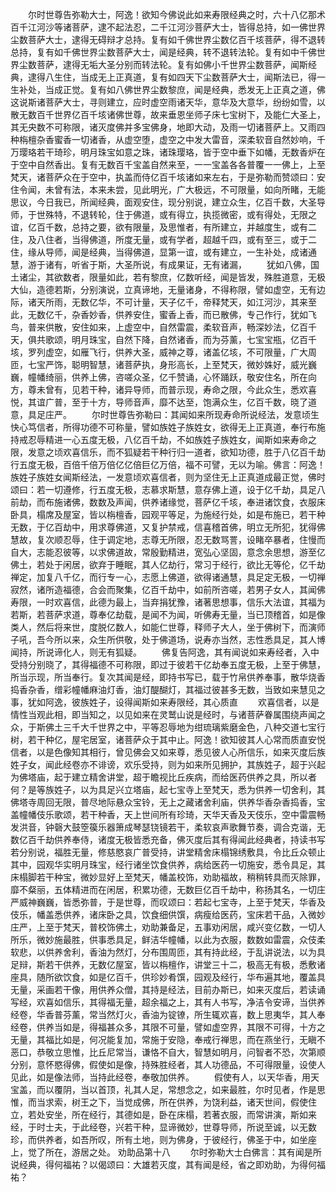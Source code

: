 <!-- { "loadSidebar": true } -->
　　尔时世尊告弥勒大士，阿逸！欲知今佛说此如来寿限经典之时，六十八亿那术百千江河沙等诸菩萨，逮不起法忍，二千江河沙菩萨大士，皆得总持，如一佛世界尘数菩萨大士，逮得无碍辩才总持。复有如千佛世界尘数亿百千垓菩萨，得不退转总持，复有如千佛世界尘数菩萨大士，闻是经典，转不退转法轮。复有如中千佛世界尘数菩萨，逮得无垢大圣分别而转法轮。复有如佛小千世界尘数菩萨，闻斯经典，逮得八生住，当成无上正真道，复有如四天下尘数菩萨大士，闻斯法已，得一生补处，当成正觉。复有如八佛世界尘数黎庶，闻是经典，悉发无上正真之道，佛这说斯诸菩萨大士，寻则建立，应时虚空雨诸天华，意华及大意华，纷纷如雪，以散无数百千世界亿百千垓诸佛世尊，故来垂恩坐师子床七宝树下，及能仁大圣上，其无央数不可称限，诸灭度佛并多宝佛身，地即大动，及雨一切诸菩萨上。又雨四种栴檀杂香蜜香一切诸香，从虚空堕，虚空之中发大雷音，深柔软音自然妙响，千万璎珞若干琦珍，明月珠宝如意之珠，诸珠璎珞，皆于空中垂下如幡，无数香炉在于空中自然香出。复有无数百千宝盖自然来至，一一宝盖各各普覆一一佛上，上至梵天，诸菩萨众在于空中，执盖而侍亿百千垓诸如来左右，于是弥勒而赞颂曰：安住令闻，未曾有法，本来未尝，见此明光，广大极远，不可限量，如向所睹，无能思议，今日我已，所闻经典，面观安住，现分别说，建立众生，亿百千数，大圣导师，于世殊特，不退转轮，住于佛道，或有得立，执揽微密，或有得处，无限之谊，亿百千数，总持之要，欲有限量，及思惟者，有所建立，并越度生，或有二住，及八住者，当得佛道，所度无量，或有学者，超越千四，或有至三，或于二住，缘从导师，闻是经典，当得佛道，显第一谊，或有建立，一生补处，成诸通慧，游于诸有，听省于斯，大圣所说，有成果证，无有诸漏，
　　犹如八佛，国土诸尘，其欲数者，限量如此，若有黎庶，亿数听经，闻是皆发，殊胜道意，无极大仙，造德若斯，分别演说，立真谛地，无量诸身，不得称限，譬如虚空，无有边际，诸天所雨，无数亿华，不可计量，天子亿千，帝释梵天，如江河沙，其来至此，无数亿千，杂香妙香，供养安住，蜜香上香，而已散佛，专己作行，犹如飞鸟，普来供散，安住如来，上虚空中，自然雷震，柔软音声，畅深妙法，亿百千天，俱共歌颂，明月珠宝，自然下降，自然诸香，而为芬薰，七宝宝瓶，亿百千垓，罗列虚空，如雁飞行，供养大圣，威神之尊，诸盖亿垓，不可限量，广大周匝，七宝严饰，聪明智慧，诸菩萨执，身形高长，上至梵天，微妙姝好，威光巍巍，幢幡绮丽，供养上佛，咨嗟众圣，亿千赞诵，心怀踊跃，敬安住名，所在向方，尊未曾有，见若干种，诸异导师，而普示现，寿命之限，今此众生，悉欢喜悦，其谊广普，至于十方，导师音声，靡不达至，饱满众生，亿百千数，晓了道意，具足庄严。
　　尔时世尊告弥勒曰：其闻如来所现寿命所说经法，发意顷生快心笃信者，所得功德不可称量，譬如族姓子族姓女，欲得无上正真道，奉行布施持戒忍辱精进一心五度无极，八亿百千劫，不如族姓子族姓女，闻斯如来寿命之限，发意之顷欢喜信乐，而不狐疑若干种行归一道者，欲知功德，胜于八亿百千劫行五度无极，百倍千倍万倍亿亿倍巨亿万倍，福不可譬，无以为喻。佛言：阿逸！族姓子族姓女闻斯经法，一发意顷欢喜信者，则为坚住无上正真道成最正觉，佛时颂曰：若一切遵修，行五度无极，志慕求斯慧，意存佛上道，设于亿千劫，具足八前劫，而布施诸佛，数数及声闻，供养诸缘觉，菩萨亿千垓，奉进诸饮食，衣服床卧具，榻席及屋室，皆以栴檀香，园观平等足，为施经行处，如是布施已，若干种无数，于亿百劫中，用求尊佛道，又复护禁戒，信喜稽首佛，明立无所犯，犹得佛慧故，复次顺忍辱，住于调定地，志尊无所限，忍无数骂詈，设睹卒暴者，住慢而自大，志能忍彼等，以求佛道故，常殷勤精进，宽弘心坚固，意念余思想，游至亿佛土，若处于闲居，欲弃于睡眠，其人亿劫行，常习于经行，欲比无等伦，亿千劫禅定，加复八千亿，而行专一心，志愿上佛道，欲得诸通慧，具足定无极，一切禅寂然，诸所造福德，合会而聚集，亿百千劫中，如前所咨嗟，若男子女人，其闻佛寿限，一时欢喜信，此德为最上，当弃捐犹豫，诸著思想事，信乐大法谊，其福为若斯，若菩萨求道，尊奉亿劫载，是闻不为闻，听佛寿无量，当已顶稽首，如是像类人，然后将来世，度脱亿数人，如能仁世尊，释师子大人，坐于佛树下，而演师子吼，吾今所以来，众生所供敬，处于佛道场，说寿亦当然，志性悉具足，其人博闻持，所说谛化人，则无有狐疑。
　　佛复告阿逸，其有闻说如来寿经者，入中受持分别晓了，其得福德不可称限，即过于彼若干亿劫奉五度无极，上至于佛慧，所当示现，所当奉行。复次其闻是经，即持书写已，载于竹帛供养奉事，散华烧香捣香杂香，缯彩幢幡麻油灯香，油灯醍醐灯，其福过彼甚多无数，当致如来慧见之事，犹如阿逸，彼族姓子，设得闻斯如来寿限经，其心质直
　　欢喜信者，以是情性当观此相，即当知之，以见如来在灵鹫山说是经时，与诸菩萨眷属围绕声闻之众，于斯佛土三千大千世界之中，平等忍辱地为绀琉璃紫磨金色，八种交道七宝行树，若干种亿，屋宅居室，诸菩萨众于其中止。阿逸！欲知彼其人心常而质直安悦信者，以是色像知其相行，曾见佛会又如来尊，悉见彼人心所信乐，如来灭度后族姓子女，闻此经卷亦不诽谤，欢乐受持，则为如来所见拥护，其族姓子，超于兴起为佛塔庙，起于建立精舍讲堂，超于瞻视比丘疾病，而给医药供养之具，所以者何？是等族姓子，以为具足兴立塔庙，起七宝寺上至梵天，悉为供养一切舍利，其佛塔寺周回无限，普尽地际悬众宝铃，无上之藏诸舍利庙，供养华香杂香捣香，宝盖幢幡伎乐歌颂，若干种香，天上世间所有珍琦，天华天香及天伎乐，空中雷震畅发洪音，钟磬大鼓箜篌乐器箫成琴瑟铙镜若干，柔软哀声歌舞节奏，调合克谐，无数亿百千劫供养奉侍，诸度无极皆悉充备，佛灭度后其有得闻此经典者，持读书写若分别说，福胜无量，修慈愍哀广普受持，讲堂精舍床榻锦绣敷具，令比丘众顿止其中，园观华实明月珠宝，经行诸坐饮食供养，病给医药一切施安，悉令具足，其床榻脚若干种宝，微妙显好上至梵天，幡盖校饰，劝助福故，稍稍转具而灭除罪，靡不粲丽，五体精进而在闲居，积累功德，无数巨亿百千劫中，称扬其名，一切庄严威神巍巍，皆悉弥普，于是世尊，而叹颂曰：若起七宝寺，上至于梵天，华香及伎乐，幡盖悉供养，诸床卧之具，饮食细供馔，病瘦给医药，宝床若干品，入微妙庄严，上至于梵天，普校饰佛土，劝助兼备足，五事劝闲居，咸兴变亿数，一切人所乐，微妙施最胜，供事悉具足，鲜洁华幢幡，以此为衣服，数数如雷震，众伎柔软悲，以供养舍利，香油为然灯，分布围周匝，其有持此经，于乱讲说法，以为具足辩，斯若干供养，无数亿屋室，皆以栴檀作，讲堂三十二，极高无有极，悉敷诸座具，随所欲饮食，如是亿百千，供珍妙肴馔，园观及经行，华布遍其地，覆盖具无量，采画若干像，用供养众僧，其持是经法，目前办斯已，如来灭度后，若读诵写经，欢喜如信乐，其得福无量，超余福之上，其有人书写，净洁令安谛，当供养经卷，华香普芬薰，常当然灯火，香油为锭镣，所生辄欢喜，数上思夷华，其人奉经卷，供养当如是，得福甚众多，其限不可量，譬如虚空界，其限不可得，十方之无量，其福比如是，何况能复加，常施于安隐，奉戒行禅思，而在燕坐行，无瞋不恶口，恭敬立思惟，比丘尼常当，谦恪不自大，智慧如明月，问智者不恐，次第顺分别，意怀愍得佛，假使如是像，持殊胜经者，其人功德品，不可得限量，设使人见此，如是像法师，当持此经卷，奉敬加供养。
　　假使有人，以天华香，用天宝盖，而以覆阴，当以首顶，礼其人足，常想念之，如来最胜，尔时见者，作是思惟，而当求索，树王之下，当觉成佛，所在供养，为饶利益，诸天世间，假使住立，若处安坐，所在经行，其德如是，卧在床榻，若著衣服，而常讲演，斯如来经，于时士夫，于此经卷，兴若干种，显谛微妙，世尊导师，所说至诚，以无数珍，而供养者，如吾所叹，所有土地，则为佛身，于彼经行，佛圣于中，如坐座上，觉了所在，游居之处。
劝助品第十八
　　尔时弥勒大士白佛言：其有闻是所说经典，得何福祐？以偈颂曰：大雄若灭度，其有闻是经，省之即劝助，为得何福祐？
